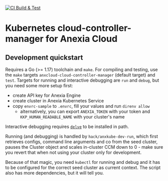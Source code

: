 [![CI Build & Test](https://github.com/anexia-it/anxcloud-cloud-controller-manager/actions/workflows/push.yml/badge.svg?branch=main&event=push)](https://github.com/anexia-it/anxcloud-cloud-controller-manager/actions/workflows/push.yml)

# Kubernetes cloud-controller-manager for Anexia Cloud

## Development quickstart

Requires a Go (>= 1.17) toolchain and `make`. For compiling and testing, use the `make` targets
`anxcloud-cloud-controller-manager` (default target) and `test`. Targets for running and interactive debugging are
`run` and `debug`, but you need some more setup first:

* create API key for Anexia Engine
* create cluster in Anexia Kubernetes Service
* copy `envrc-sample` to `.envrc`, fill your values and run `direnv allow`
  - alternatively, you can export `ANEXIA_TOKEN` with your token and `KKP_HUMAN_READABLE_NAME` with your cluster's name

Interactive debugging requires [`delve`](https://github.com/go-delve/delve) to be installed in path.

Running (and debugging) is handled by `hack/anxkube-dev-run`, which first retrieves configs, command line arguments
and co from the seed cluster, pauses the Cluster object and scales in-cluster CCM down to 0 - make sure you revert
that when not using your cluster only for development.

Because of that magic, you need `kubectl` for running and debug and it has to be configured for the correct seed
cluster as current context. The script also has more dependencies, but it will tell you.

